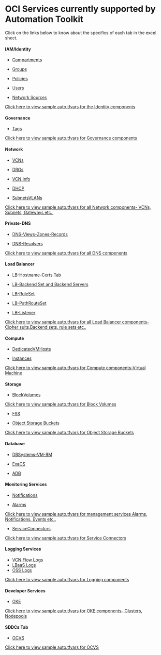 
# OCI Services currently supported by Automation Toolkit

Click on the links below to know about the specifics of each tab in the excel sheet.

#### IAM/Identity

 - [Compartments](tabs.md#Compartments-Tab)

 - [Groups](tabs.md#Groups-Tab)
  
 - [Policies](tabs.md#Policies-Tab)

 - [Users](tabs.md#Users-Tab)

 - [Network Sources](tabs.md#Network-Sources-Tab)

<a href="../terraform/identity"> Click here to view sample auto.tfvars for the Identity components</a> 
	


#### Governance

 - [Tags](tabs.md#Tags-Tab)

<a href="../terraform/governance">Click here to view sample auto.tfvars for Governance components</a> 

#### Network
  
 - [VCNs](tabs.md#a-VCNs-Tab)
  
 - [DRGs](tabs.md#b-DRGs-Tab)
  
 - [VCN Info](tabs.md#c-VCN-Info-Tab)
  
 - [DHCP](tabs.md#d-DHCP-Tab)
  
 - [SubnetsVLANs](tabs.md#e-SubnetsVLANs-Tab)
 
  

<a href="../terraform/network">Click here to view sample auto.tfvars for all Network components- VCNs, Subnets, Gateways etc.,</a> 

#### Private-DNS
  
 - [DNS-Views-Zones-Records](tabs.md#DNS-Views-Zones-Records-Tab)
  
 - [DNS-Resolvers](tabs.md#DNS-Resolvers-Tab)
  

<a href="../terraform/dns">Click here to view sample auto.tfvars for all DNS components </a> 

#### Load Balancer

 - [LB-Hostname-Certs Tab](tabs.md#lb-hostname-certs-tab)
 
 - [LB-Backend Set and Backend Servers](tabs.md#backend-set-and-backend-servers-tab)
 
 - [LB-RuleSet](tabs.md#ruleset-tab)
 
 - [LB-PathRouteSet](tabs.md#path-route-set-tab)
 
 - [LB-Listener](tabs.md#lb-listeners-tab)

<a href="../terraform/loadbalancer">Click here to view sample auto.tfvars for all Load Balancer components- Cipher suits,Backend sets, rule sets etc.,</a>


#### Compute
 
 - [DedicatedVMHosts](tabs.md#dedicatedvmhosts-tab)
 
 - [Instances](tabs.md#instances-tab)

<a href="../terraform/compute">Click here to view sample auto.tfvars for Compute components-Virtual Machine</a> 
 
#### Storage
 
 - [BlockVolumes](tabs.md#blocksvolumes-tab)
 
 <a href="../terraform/storage">Click here to view sample auto.tfvars for Block Volumes </a> 

 - [FSS](tabs.md#fss-tab)
 
 - [Object Storage Buckets](tabs.md#Buckets-tab)
 
 <a href="../terraform/storage.md#2-Buckets">Click here to view sample auto.tfvars for Object Storage Buckets</a> 
 

#### Database
 - [DBSystems-VM-BM](tabs.md#dbsystems-vm-bm-tab)
 
 - [ExaCS](tabs.md#exacs)
 
 - [ADB](tabs.md#adb-tab)
 
 
#### Monitoring Services
 
 - [Notifications](tabs.md#notifications-tab)
 
 - [Alarms](tabs.md#alarms-tab)

<a href="../terraform/managementservices">Click here to view sample auto.tfvars for management services Alarms, Notifications, Events etc.,</a> 
 
 - [ServiceConnectors](tabs.md#serviceconnectors-tab) 


<a href="../terraform/sch">Click here to view sample auto.tfvars for Service Connectors</a> 

 
#### Logging Services
 
 - [VCN Flow Logs]( tabs.md#vcn-flow-logs)
 - [LBaaS Logs]( tabs.md#lbaas-logs)
- [OSS Logs]( tabs.md#oss-logs)

<a href="../terraform/logging">Click here to view sample auto.tfvars for Logging components </a> 


#### Developer Services
 
 - [OKE]( tabs.md#oke-tab)

<a href="../terraform/oke">Click here to view sample auto.tfvars for OKE components- Clusters, Nodepools</a> 


#### SDDCs Tab
 
 - [OCVS]( tabs.md#sddcs-tab)
   
<a href="../terraform/sddc">Click here to view sample auto.tfvars for OCVS </a> 
 
 
 

 
 

